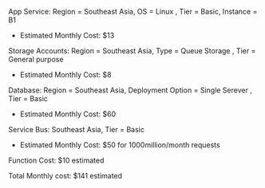 App Service: Region = Southeast Asia, OS = Linux , Tier = Basic, Instance = B1

- Estimated Monthly Cost: \$13

Storage Accounts: Region = Southeast Asia, Type = Queue Storage , Tier = General purpose

- Estimated Monthly Cost: \$8

Database: Region = Southeast Asia, Deployment Option = Single Serever , Tier = Basic

- Estimated Monthly Cost: \$60

Service Bus: Southeast Asia, Tier = Basic

- Estimated Monthly Cost: \$50 for 1000million/month requests

Function Cost: \$10 estimated

Total Monthly cost: \$141 estimated
